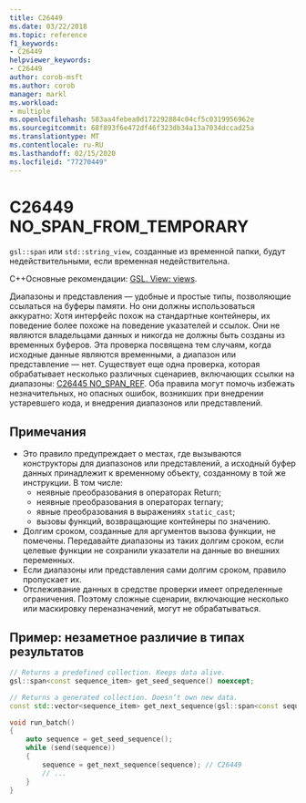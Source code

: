 ```yaml
---
title: C26449
ms.date: 03/22/2018
ms.topic: reference
f1_keywords:
- C26449
helpviewer_keywords:
- C26449
author: corob-msft
ms.author: corob
manager: markl
ms.workload:
- multiple
ms.openlocfilehash: 583aa4febea0d172292884c04cf5c0319956962e
ms.sourcegitcommit: 68f893f6e472df46f323db34a13a7034dccad25a
ms.translationtype: MT
ms.contentlocale: ru-RU
ms.lasthandoff: 02/15/2020
ms.locfileid: "77270449"
---
```

# <a name="c26449-no_span_from_temporary"></a>C26449 NO_SPAN_FROM_TEMPORARY

`gsl::span` или `std::string_view`, созданные из временной папки, будут недействительными, если временная недействительна.

C++Основные рекомендации: [GSL. View: views](https://github.com/isocpp/CppCoreGuidelines/blob/master/CppCoreGuidelines.md#gslview-views).

Диапазоны и представления — удобные и простые типы, позволяющие ссылаться на буферы памяти. Но они должны использоваться аккуратно: Хотя интерфейс похож на стандартные контейнеры, их поведение более похоже на поведение указателей и ссылок. Они не являются владельцами данных и никогда не должны быть созданы из временных буферов. Эта проверка посвящена тем случаям, когда исходные данные являются временными, а диапазон или представление — нет. Существует еще одна проверка, которая обрабатывает несколько различных сценариев, включающих ссылки на диапазоны: [C26445 NO_SPAN_REF](c26445.md). Оба правила могут помочь избежать незначительных, но опасных ошибок, возникших при внедрении устаревшего кода, и внедрения диапазонов или представлений.

## <a name="remarks"></a>Примечания

- Это правило предупреждает о местах, где вызываются конструкторы для диапазонов или представлений, а исходный буфер данных принадлежит к временному объекту, созданному в той же инструкции. В том числе:
  - неявные преобразования в операторах Return;
  - неявные преобразования в операторах ternary;
  - явные преобразования в выражениях `static_cast`;
  - вызовы функций, возвращающие контейнеры по значению.
- Долгим сроком, созданные для аргументов вызова функции, не помечены. Передавайте диапазоны из таких долгим сроком, если целевые функции не сохранили указатели на данные во внешних переменных.
- Если диапазоны или представления сами долгим сроком, правило пропускает их.
- Отслеживание данных в средстве проверки имеет определенные ограничения. Поэтому сложные сценарии, включающие несколько или маскировку переназначений, могут не обрабатываться.

## <a name="example-subtle-difference-in-result-types"></a>Пример: незаметное различие в типах результатов

```cpp
// Returns a predefined collection. Keeps data alive.
gsl::span<const sequence_item> get_seed_sequence() noexcept;

// Returns a generated collection. Doesn’t own new data.
const std::vector<sequence_item> get_next_sequence(gsl::span<const sequence_item>);

void run_batch()
{
    auto sequence = get_seed_sequence();
    while (send(sequence))
    {
        sequence = get_next_sequence(sequence); // C26449
        // ...
    }
}
```
